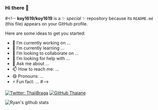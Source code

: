 ### Hi there 👋

#<!--
**koy1619/koy1619** is a ✨ _special_ ✨ repository because its `README.md` (this file) appears on your GitHub profile.

Here are some ideas to get you started:

- 🔭 I’m currently working on ...
- 🌱 I’m currently learning ...
- 👯 I’m looking to collaborate on ...
- 🤔 I’m looking for help with ...
- 💬 Ask me about ...
- 📫 How to reach me: ...
- 😄 Pronouns: ...
- ⚡ Fun fact: ...
#-->

[![Twitter: ThaiiBraga](https://img.shields.io/twitter/follow/koy1619?style=social)](https://twitter.com/koy1619)
[![GitHub Thaiane](https://img.shields.io/github/followers/koy1619?label=follow&style=social)](https://github.com/koy1619)

![Ryan's github stats](https://github-readme-stats.vercel.app/api?username=koy1619&show_icons=true&hide_border=false)
